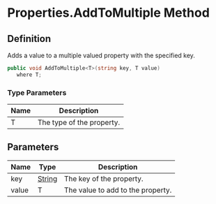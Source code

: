 # Properties.AddToMultiple Method
## Definition

Adds a value to a multiple valued property with the specified key.

```c#
public void AddToMultiple<T>(string key, T value)
   where T;
```

### Type Parameters

| Name | Description |
| ---- | ----------- |
| T | The type of the property. |

## Parameters

| Name | Type | Description |
| ---- | ---- | ----------- |
| key | [String](https://learn.microsoft.com/en-gb/dotnet/api/System.String) | The key of the property. |
| value | T | The value to add to the property. |

